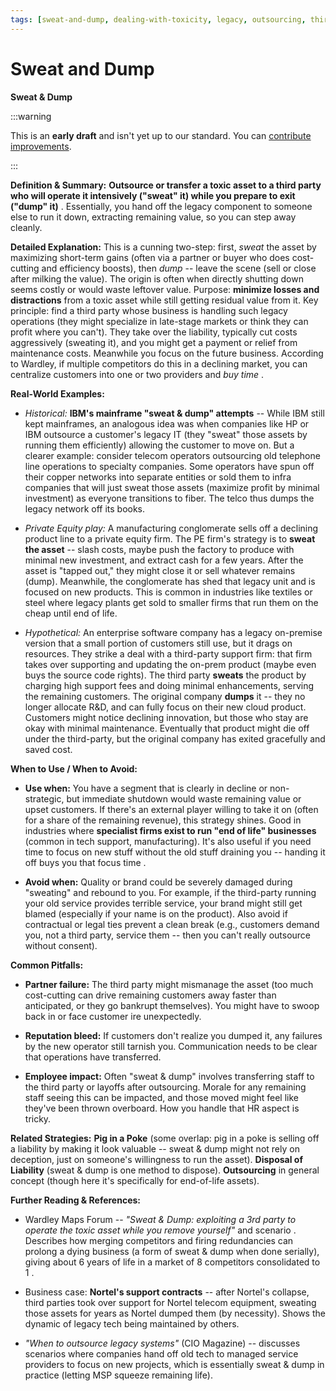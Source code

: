 ```yaml
---
tags: [sweat-and-dump, dealing-with-toxicity, legacy, outsourcing, third party, exit strategy, cost reduction]
---
```


# Sweat and Dump

**Sweat & Dump**

:::warning

This is an **early draft** and isn't yet up to our standard.
You can [contribute improvements](https://github.com/dave1010/wardley-leadership-strategies).

:::


**Definition & Summary:**  **Outsource or transfer a toxic asset to a third party who will operate it intensively ("sweat" it) while you prepare to exit ("dump" it)**  . Essentially, you hand off the legacy component to someone else to run it down, extracting remaining value, so you can step away cleanly.

**Detailed Explanation:** This is a cunning two-step: first, *sweat* the asset by maximizing short-term gains (often via a partner or buyer who does cost-cutting and efficiency boosts), then *dump* -- leave the scene (sell or close after milking the value). The origin is often when directly shutting down seems costly or would waste leftover value. Purpose: **minimize losses and distractions** from a toxic asset while still getting residual value from it. Key principle: find a third party whose business is handling such legacy operations (they might specialize in late-stage markets or think they can profit where you can't). They take over the liability, typically cut costs aggressively (sweating it), and you might get a payment or relief from maintenance costs. Meanwhile you focus on the future business. According to Wardley, if multiple competitors do this in a declining market, you can centralize customers into one or two providers and *buy time* .

**Real-World Examples:**

-  *Historical:* **IBM's mainframe "sweat & dump" attempts** -- While IBM still kept mainframes, an analogous idea was when companies like HP or IBM outsource a customer's legacy IT (they "sweat" those assets by running them efficiently) allowing the customer to move on. But a clearer example: consider telecom operators outsourcing old telephone line operations to specialty companies. Some operators have spun off their copper networks into separate entities or sold them to infra companies that will just sweat those assets (maximize profit by minimal investment) as everyone transitions to fiber. The telco thus dumps the legacy network off its books.

-  *Private Equity play:* A manufacturing conglomerate sells off a declining product line to a private equity firm. The PE firm's strategy is to **sweat the asset** -- slash costs, maybe push the factory to produce with minimal new investment, and extract cash for a few years. After the asset is "tapped out," they might close it or sell whatever remains (dump). Meanwhile, the conglomerate has shed that legacy unit and is focused on new products. This is common in industries like textiles or steel where legacy plants get sold to smaller firms that run them on the cheap until end of life.

-  *Hypothetical:* An enterprise software company has a legacy on-premise version that a small portion of customers still use, but it drags on resources. They strike a deal with a third-party support firm: that firm takes over supporting and updating the on-prem product (maybe even buys the source code rights). The third party **sweats** the product by charging high support fees and doing minimal enhancements, serving the remaining customers. The original company **dumps** it -- they no longer allocate R&D, and can fully focus on their new cloud product. Customers might notice declining innovation, but those who stay are okay with minimal maintenance. Eventually that product might die off under the third-party, but the original company has exited gracefully and saved cost.

**When to Use / When to Avoid:**

-  **Use when:** You have a segment that is clearly in decline or non-strategic, but immediate shutdown would waste remaining value or upset customers. If there's an external player willing to take it on (often for a share of the remaining revenue), this strategy shines. Good in industries where **specialist firms exist to run "end of life" businesses** (common in tech support, manufacturing). It's also useful if you need time to focus on new stuff without the old stuff draining you -- handing it off buys you that focus time .

-  **Avoid when:** Quality or brand could be severely damaged during "sweating" and rebound to you. For example, if the third-party running your old service provides terrible service, your brand might still get blamed (especially if your name is on the product). Also avoid if contractual or legal ties prevent a clean break (e.g., customers demand you, not a third party, service them -- then you can't really outsource without consent).

**Common Pitfalls:**

-  **Partner failure:** The third party might mismanage the asset (too much cost-cutting can drive remaining customers away faster than anticipated, or they go bankrupt themselves). You might have to swoop back in or face customer ire unexpectedly.

-  **Reputation bleed:** If customers don't realize you dumped it, any failures by the new operator still tarnish you. Communication needs to be clear that operations have transferred.

-  **Employee impact:** Often "sweat & dump" involves transferring staff to the third party or layoffs after outsourcing. Morale for any remaining staff seeing this can be impacted, and those moved might feel like they've been thrown overboard. How you handle that HR aspect is tricky.

**Related Strategies:** **Pig in a Poke** (some overlap: pig in a poke is selling off a liability by making it look valuable -- sweat & dump might not rely on deception, just on someone's willingness to run the asset). **Disposal of Liability** (sweat & dump is one method to dispose). **Outsourcing** in general concept (though here it's specifically for end-of-life assets).

**Further Reading & References:**

-  Wardley Maps Forum -- *"Sweat & Dump: exploiting a 3rd party to operate the toxic asset while you remove yourself"* and scenario . Describes how merging competitors and firing redundancies can prolong a dying business (a form of sweat & dump when done serially), giving about 6 years of life in a market of 8 competitors consolidated to 1 .

-  Business case: **Nortel's support contracts** -- after Nortel's collapse, third parties took over support for Nortel telecom equipment, sweating those assets for years as Nortel dumped them (by necessity). Shows the dynamic of legacy tech being maintained by others.

-  *"When to outsource legacy systems"* (CIO Magazine) -- discusses scenarios where companies hand off old tech to managed service providers to focus on new projects, which is essentially sweat & dump in practice (letting MSP squeeze remaining life).